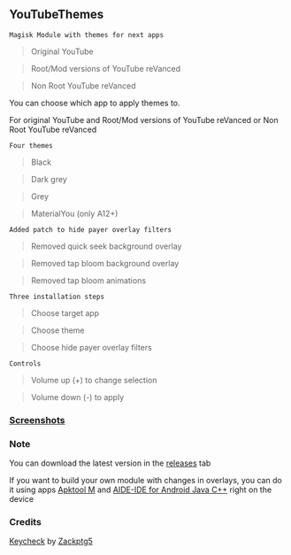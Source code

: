 ## YouTubeThemes
`Magisk Module with themes for next apps`
> Original YouTube

> Root/Mod versions of YouTube reVanced

> Non Root YouTube reVanced

You can choose which app to apply themes to.

For original YouTube and Root/Mod versions of YouTube reVanced or Non Root YouTube reVanced

`Four themes`
> Black

> Dark grey

> Grey

> MaterialYou (only A12+)

`Added patch to hide payer overlay filters`
> Removed quick seek background overlay

> Removed tap bloom background overlay

> Removed tap bloom animations

`Three installation steps`

> Choose target app

> Choose theme

> Choose hide payer overlay filters

`Controls`

> Volume up (+) to change selection

> Volume down (-) to apply

### [Screenshots](/assets/screenshot.md)

### Note
You can download the latest version in the [releases](https://github.com/PycmShoma/YouTubeThemes/releases/latest) tab

If you want to build your own module with changes in overlays, you can do it using apps [Apktool M](https://maximoff.su/apktool/?lang=en) and [AIDE-IDE for Android Java C++](https://play.google.com/store/apps/details?id=com.aide.ui) right on the device


### Credits
[Keycheck](https://github.com/Zackptg5/Keycheck) by [Zackptg5](https://github.com/Zackptg5)

